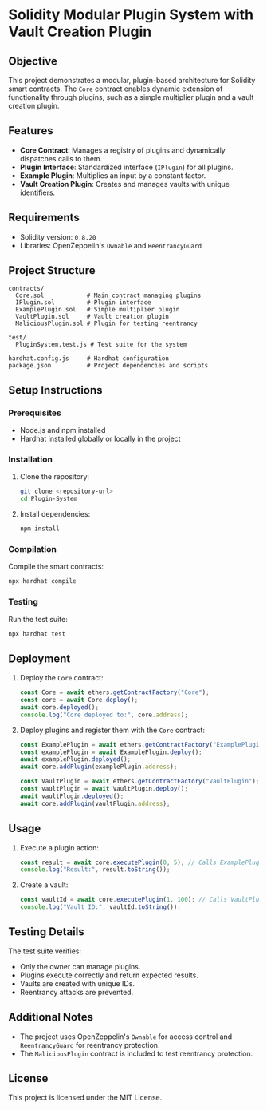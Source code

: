 # Solidity Modular Plugin System with Vault Creation Plugin

## Objective
This project demonstrates a modular, plugin-based architecture for Solidity smart contracts. The `Core` contract enables dynamic extension of functionality through plugins, such as a simple multiplier plugin and a vault creation plugin.

## Features
- **Core Contract**: Manages a registry of plugins and dynamically dispatches calls to them.
- **Plugin Interface**: Standardized interface (`IPlugin`) for all plugins.
- **Example Plugin**: Multiplies an input by a constant factor.
- **Vault Creation Plugin**: Creates and manages vaults with unique identifiers.

## Requirements
- Solidity version: `0.8.20`
- Libraries: OpenZeppelin's `Ownable` and `ReentrancyGuard`

## Project Structure
```
contracts/
  Core.sol            # Main contract managing plugins
  IPlugin.sol         # Plugin interface
  ExamplePlugin.sol   # Simple multiplier plugin
  VaultPlugin.sol     # Vault creation plugin
  MaliciousPlugin.sol # Plugin for testing reentrancy

test/
  PluginSystem.test.js # Test suite for the system

hardhat.config.js     # Hardhat configuration
package.json          # Project dependencies and scripts
```

## Setup Instructions

### Prerequisites
- Node.js and npm installed
- Hardhat installed globally or locally in the project

### Installation
1. Clone the repository:
   ```bash
   git clone <repository-url>
   cd Plugin-System
   ```
2. Install dependencies:
   ```bash
   npm install
   ```

### Compilation
Compile the smart contracts:
```bash
npx hardhat compile
```

### Testing
Run the test suite:
```bash
npx hardhat test
```

## Deployment
1. Deploy the `Core` contract:
   ```javascript
   const Core = await ethers.getContractFactory("Core");
   const core = await Core.deploy();
   await core.deployed();
   console.log("Core deployed to:", core.address);
   ```
2. Deploy plugins and register them with the `Core` contract:
   ```javascript
   const ExamplePlugin = await ethers.getContractFactory("ExamplePlugin");
   const examplePlugin = await ExamplePlugin.deploy();
   await examplePlugin.deployed();
   await core.addPlugin(examplePlugin.address);

   const VaultPlugin = await ethers.getContractFactory("VaultPlugin");
   const vaultPlugin = await VaultPlugin.deploy();
   await vaultPlugin.deployed();
   await core.addPlugin(vaultPlugin.address);
   ```

## Usage
1. Execute a plugin action:
   ```javascript
   const result = await core.executePlugin(0, 5); // Calls ExamplePlugin
   console.log("Result:", result.toString());
   ```
2. Create a vault:
   ```javascript
   const vaultId = await core.executePlugin(1, 100); // Calls VaultPlugin
   console.log("Vault ID:", vaultId.toString());
   ```

## Testing Details
The test suite verifies:
- Only the owner can manage plugins.
- Plugins execute correctly and return expected results.
- Vaults are created with unique IDs.
- Reentrancy attacks are prevented.

## Additional Notes
- The project uses OpenZeppelin's `Ownable` for access control and `ReentrancyGuard` for reentrancy protection.
- The `MaliciousPlugin` contract is included to test reentrancy protection.

## License
This project is licensed under the MIT License.